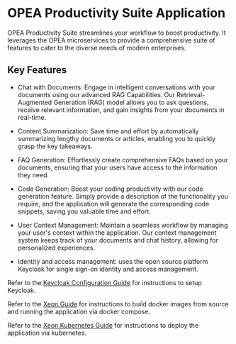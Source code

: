 # OPEA Productivity Suite Application

OPEA Productivity Suite streamlines your workflow to boost productivity. It leverages the OPEA microservices to provide a comprehensive suite of features to cater to the diverse needs of modern enterprises.

## Key Features

- Chat with Documents: Engage in intelligent conversations with your documents using our advanced RAG Capabilities. Our Retrieval-Augmented Generation (RAG) model allows you to ask questions, receive relevant information, and gain insights from your documents in real-time.

- Content Summarization: Save time and effort by automatically summarizing lengthy documents or articles, enabling you to quickly grasp the key takeaways.

- FAQ Generation: Effortlessly create comprehensive FAQs based on your documents, ensuring that your users have access to the information they need.

- Code Generation: Boost your coding productivity with our code generation feature. Simply provide a description of the functionality you require, and the application will generate the corresponding code snippets, saving you valuable time and effort.

- User Context Management: Maintain a seamless workflow by managing your user's context within the application. Our context management system keeps track of your documents and chat history, allowing for personalized experiences.

- Identity and access management: uses the open source platform Keycloak for single sign-on identity and access management.

Refer to the [Keycloak Configuration Guide](./docker_compose/intel/cpu/xeon/keycloak_setup_guide.md) for instructions to setup Keycloak.

Refer to the [Xeon Guide](./docker_compose/intel/cpu/xeon/README.md) for instructions to build docker images from source and running the application via docker compose.

Refer to the [Xeon Kubernetes Guide](./kubernetes/intel/README.md) for instructions to deploy the application via kubernetes.
